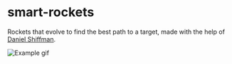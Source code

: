 # smart-rockets

Rockets that evolve to find the best path to a target, made with the help of [Daniel Shiffman](https://www.youtube.com/user/shiffman).

![Example gif](https://i.giphy.com/media/3o6nV8nOgxUqZGuB3y/giphy.webp)
